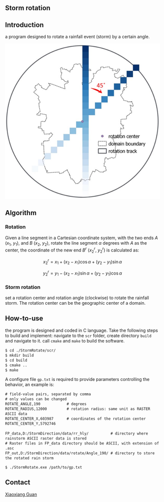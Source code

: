 ## Storm rotation

## Introduction
a program designed to rotate a rainfall event (storm) by a certain angle. 

![Rotation illustration](/doc/rotate_illustation.jpg)

## Algorithm

### Rotation
Given a line segment in a Cartesian coordinate system, with the two ends $A$ ($x_1$, $y_1$), and $B$ ($x_2$, $y_2$), rotate the line segment $\alpha$ degrees with $A$ as the center, the coordinate of the new end $B^r$ ($x_2^r$, $y_2^r$) is calculated as:

$$
x_2^r = x_1 + (x_2 - x_1) \cos{\alpha} + (y_2-y_1) \sin{\alpha}
$$


$$
y_2^r = y_1 - (x_2-x_1) \sin{\alpha} + (y_2 - y_1) \cos{\alpha}
$$


### Storm rotation

set a rotation center and rotation angle (clockwise) to rotate the rainfall storm. The rotation center can be the geographic center of a domain. 

## How-to-use

the program is designed and coded in C language. Take the following steps to build and implement: navigate to the `scr` folder, create directory `build` and navigate to it. call `cmake` and `make` to build the software. 


```console
$ cd ./StormRotate/scr/
$ mkdir build
$ cd build
$ cmake ..
$ make
```

A configure file `gp.txt` is required to provide parameters controlling the behavior, an example is:

```
# field-value pairs, separated by comma
# only values can be changed
ROTATE_ANGLE,190            # degrees
ROTATE_RADIUS,12000         # rotation radius: same unit as RASTER ASCII data
ROTATE_CENTER_X,603987      # coordinates of the rotation center
ROTATE_CENTER_Y,5792746

FP_data,D:/StormDirection/data/rr_hly/          # directory where rainstorm ASCII raster data is stored
# Raster files in FP_data directory should be ASCII, with extension of .asc
FP_out,D:/StormDirection/data/rotate/Angle_190/ # directory to store the rotated rain storm
```

```console
$ ./StormRotate.exe /path/to/gp.txt
```


## Contact

[Xiaoxiang Guan](https://www.gfz-potsdam.de/staff/guan.xiaoxiang/sec44)

